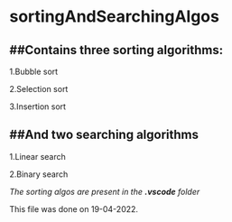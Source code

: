 # sortingAndSearchingAlgos
##Contains three sorting algorithms:
---
1.Bubble sort  

2.Selection sort  

3.Insertion sort

##And two searching algorithms
---
1.Linear search  

2.Binary search  

*The sorting algos are present in the **.vscode** folder*
  
  This file was done on 19-04-2022.
